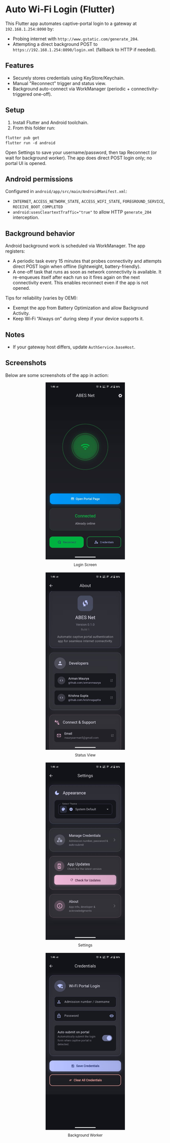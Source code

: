 
# Auto Wi‑Fi Login (Flutter)

This Flutter app automates captive-portal login to a gateway at `192.168.1.254:8090` by:
- Probing internet with `http://www.gstatic.com/generate_204`.
- Attempting a direct background POST to `https://192.168.1.254:8090/login.xml` (fallback to HTTP if needed).

## Features
- Securely stores credentials using KeyStore/Keychain.
- Manual "Reconnect" trigger and status view.
- Background auto-connect via WorkManager (periodic + connectivity-triggered one-off).

## Setup
1. Install Flutter and Android toolchain.
2. From this folder run:

```pwsh
flutter pub get
flutter run -d android
```

Open Settings to save your username/password, then tap Reconnect (or wait for background worker). The app does direct POST login only; no portal UI is opened.

## Android permissions
Configured in `android/app/src/main/AndroidManifest.xml`:
- `INTERNET`, `ACCESS_NETWORK_STATE`, `ACCESS_WIFI_STATE`, `FOREGROUND_SERVICE`, `RECEIVE_BOOT_COMPLETED`
- `android:usesCleartextTraffic="true"` to allow HTTP `generate_204` interception.

## Background behavior

Android background work is scheduled via WorkManager. The app registers:
- A periodic task every 15 minutes that probes connectivity and attempts direct POST login when offline (lightweight, battery-friendly).
- A one-off task that runs as soon as network connectivity is available. It re-enqueues itself after each run so it fires again on the next connectivity event. This enables reconnect even if the app is not opened.

Tips for reliability (varies by OEM):
- Exempt the app from Battery Optimization and allow Background Activity.
- Keep Wi‑Fi “Always on” during sleep if your device supports it.

## Notes
- If your gateway host differs, update `AuthService.baseHost`.

## Screenshots

Below are some screenshots of the app in action:

<div align="center">
	<img src="images/IMG-20250917-WA0003.jpg" alt="Login Screen" width="250" />
	<br><sub>Login Screen</sub>
	<br><br>
	<img src="images/IMG-20250917-WA0004.jpg" alt="Status View" width="250" />
	<br><sub>Status View</sub>
	<br><br>
	<img src="images/IMG-20250917-WA0005.jpg" alt="Settings" width="250" />
	<br><sub>Settings</sub>
	<br><br>
	<img src="images/IMG-20250917-WA0006.jpg" alt="Background Worker" width="250" />
	<br><sub>Background Worker</sub>
</div>
